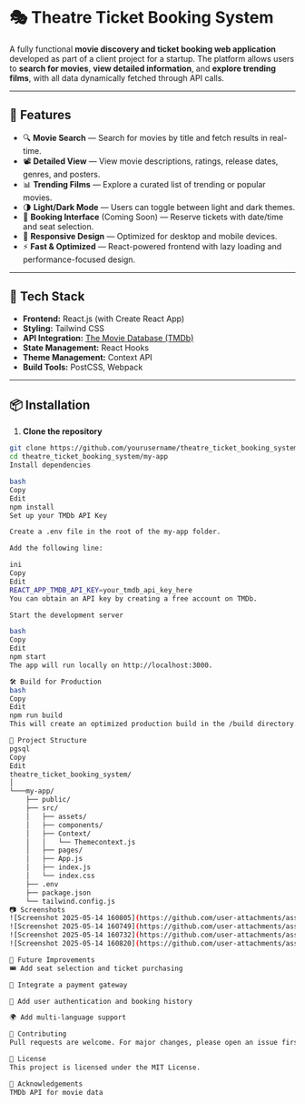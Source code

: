 # 🎭 Theatre Ticket Booking System

A fully functional **movie discovery and ticket booking web application** developed as part of a client project for a startup. The platform allows users to **search for movies**, **view detailed information**, and **explore trending films**, with all data dynamically fetched through API calls.

---

## 🚀 Features

- 🔍 **Movie Search** — Search for movies by title and fetch results in real-time.
- 📽️ **Detailed View** — View movie descriptions, ratings, release dates, genres, and posters.
- 📊 **Trending Films** — Explore a curated list of trending or popular movies.
- 🌗 **Light/Dark Mode** — Users can toggle between light and dark themes.
- 📅 **Booking Interface** (Coming Soon) — Reserve tickets with date/time and seat selection.
- 📱 **Responsive Design** — Optimized for desktop and mobile devices.
- ⚡ **Fast & Optimized** — React-powered frontend with lazy loading and performance-focused design.

---

## 🧰 Tech Stack

- **Frontend:** React.js (with Create React App)
- **Styling:** Tailwind CSS
- **API Integration:** [The Movie Database (TMDb)](https://www.themoviedb.org/documentation/api)
- **State Management:** React Hooks
- **Theme Management:** Context API
- **Build Tools:** PostCSS, Webpack

---

## 📦 Installation

1. **Clone the repository**

```bash
git clone https://github.com/yourusername/theatre_ticket_booking_system.git
cd theatre_ticket_booking_system/my-app
Install dependencies

bash
Copy
Edit
npm install
Set up your TMDb API Key

Create a .env file in the root of the my-app folder.

Add the following line:

ini
Copy
Edit
REACT_APP_TMDB_API_KEY=your_tmdb_api_key_here
You can obtain an API key by creating a free account on TMDb.

Start the development server

bash
Copy
Edit
npm start
The app will run locally on http://localhost:3000.

🛠 Build for Production
bash
Copy
Edit
npm run build
This will create an optimized production build in the /build directory.

📁 Project Structure
pgsql
Copy
Edit
theatre_ticket_booking_system/
│
└───my-app/
    ├── public/
    ├── src/
    │   ├── assets/
    │   ├── components/
    │   ├── Context/
    │   │   └── Themecontext.js
    │   ├── pages/
    │   ├── App.js
    │   ├── index.js
    │   └── index.css
    ├── .env
    ├── package.json
    └── tailwind.config.js
📷 Screenshots
![Screenshot 2025-05-14 160805](https://github.com/user-attachments/assets/6d4f14b7-5b6b-4ec4-a6aa-ff773f091b5c)
![Screenshot 2025-05-14 160749](https://github.com/user-attachments/assets/3ea8e664-5f08-4038-8bc4-01cb4a88bd18)
![Screenshot 2025-05-14 160732](https://github.com/user-attachments/assets/b08d0172-9d5b-41d7-8a79-18febb4ed84a)
![Screenshot 2025-05-14 160820](https://github.com/user-attachments/assets/bd217bde-46f6-4e3a-ab2e-7ae26776b419)

🧩 Future Improvements
🎟️ Add seat selection and ticket purchasing

🧾 Integrate a payment gateway

🔐 Add user authentication and booking history

🌍 Add multi-language support

🤝 Contributing
Pull requests are welcome. For major changes, please open an issue first to discuss what you would like to change.

📄 License
This project is licensed under the MIT License.

🙌 Acknowledgements
TMDb API for movie data











